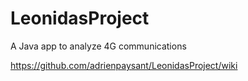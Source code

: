 # LeonidasProject
A Java app to analyze 4G communications

https://github.com/adrienpaysant/LeonidasProject/wiki

